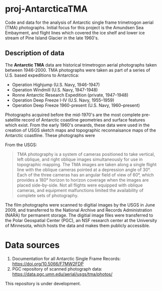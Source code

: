 # proj-AntarcticaTMA
Code and data for the analysis of Antarctic single frame trimetrogon aerial (TMA) photographs. Initial focus for this project is the Amundsen Sea Embayment, and flight lines which covered the ice shelf and lower ice stream of Pine Island Glacier in the late 1960's.

## Description of data 
The **Antarctic TMA** data are historical trimetrogon aerial photographs taken between 1946-2000. TMA photographs were taken as part of a series of U.S. based expeditions to Antarctica:
- Operation Highjump (U.S. Navy, 1946-1947)
- Operation Windmill (U.S. Navy, 1947-1948)
- Ronne Antarctic Research Expedition (private, 1947–1948)
- Operation Deep Freeze I-IV (U.S. Navy, 1955–1959)
- Operation Deep Freeze 1960-present (U.S. Navy, 1960–present)

Photographs acquired before the mid-1970's are the most complete pre-satellite record of Antarctic coastline geometries and surface features which exist. From the early 1960's onwards, these data were used in the creation of USGS sketch maps and topographic reconnaisance maps of the Antarctic coastline. These photographs were 

From the USGS:
> TMA photography is a system of cameras positioned to take vertical, left oblique, and right oblique images simultaneously for use in topographic mapping. The TMA images are taken along a single flight line with the oblique cameras pointed at a depression angle of 30°. Each of the three cameras has an angular field of view of 60°, which provides a 180° horizon to horizon coverage when the images are placed side-by-side. Not all flights were equipped with oblique cameras, and equipment malfunctions limited the availability of complete sets of photography.

The film photographs were scanned to digitial images by the USGS in June 2009, and transferred to the National Archive and Records Administration (NARA) for permanent storage. The digitial image files were transferred to the Polar Geospatial Center (PGC), an NSF research center at the University of Minnesota, which hosts the data and makes them publicly accessible.

# Data sources
1) Documentation for all Antarctic Single Frame Records: https://doi.org/10.5066/F7MW2FDP
2) PGC repository of scanned photograph data: https://data.pgc.umn.edu/aerial/usgs/tma/photos/

This repository is under development.
